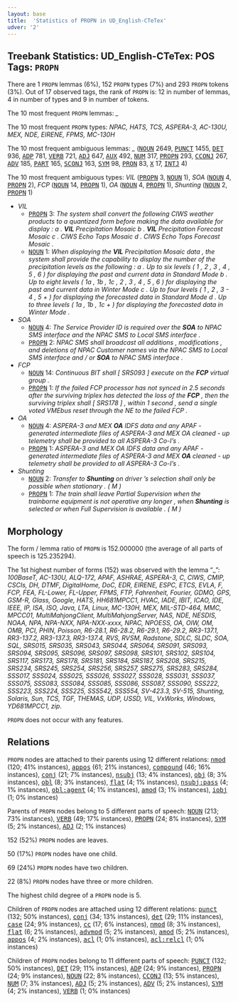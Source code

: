 ```yaml
---
layout: base
title:  'Statistics of PROPN in UD_English-CTeTex'
udver: '2'
---
```


## Treebank Statistics: UD_English-CTeTex: POS Tags: `PROPN`

There are 1 `PROPN` lemmas (6%), 152 `PROPN` types (7%) and 293 `PROPN` tokens (3%).
Out of 17 observed tags, the rank of `PROPN` is: 12 in number of lemmas, 4 in number of types and 9 in number of tokens.

The 10 most frequent `PROPN` lemmas: <em>_</em>

The 10 most frequent `PROPN` types:  <em>NPAC, HATS, TCS, ASPERA-3, AC-130U, MEX, NDE, EIRENE, FPMS, MC-130H</em>

The 10 most frequent ambiguous lemmas: <em>_</em> (<tt><a href="en_ctetex-pos-NOUN.html">NOUN</a></tt> 2649, <tt><a href="en_ctetex-pos-PUNCT.html">PUNCT</a></tt> 1455, <tt><a href="en_ctetex-pos-DET.html">DET</a></tt> 936, <tt><a href="en_ctetex-pos-ADP.html">ADP</a></tt> 781, <tt><a href="en_ctetex-pos-VERB.html">VERB</a></tt> 721, <tt><a href="en_ctetex-pos-ADJ.html">ADJ</a></tt> 647, <tt><a href="en_ctetex-pos-AUX.html">AUX</a></tt> 492, <tt><a href="en_ctetex-pos-NUM.html">NUM</a></tt> 317, <tt><a href="en_ctetex-pos-PROPN.html">PROPN</a></tt> 293, <tt><a href="en_ctetex-pos-CCONJ.html">CCONJ</a></tt> 267, <tt><a href="en_ctetex-pos-ADV.html">ADV</a></tt> 185, <tt><a href="en_ctetex-pos-PART.html">PART</a></tt> 165, <tt><a href="en_ctetex-pos-SCONJ.html">SCONJ</a></tt> 163, <tt><a href="en_ctetex-pos-SYM.html">SYM</a></tt> 98, <tt><a href="en_ctetex-pos-PRON.html">PRON</a></tt> 83, <tt><a href="en_ctetex-pos-X.html">X</a></tt> 17, <tt><a href="en_ctetex-pos-INTJ.html">INTJ</a></tt> 4)

The 10 most frequent ambiguous types:  <em>VIL</em> (<tt><a href="en_ctetex-pos-PROPN.html">PROPN</a></tt> 3, <tt><a href="en_ctetex-pos-NOUN.html">NOUN</a></tt> 1), <em>SOA</em> (<tt><a href="en_ctetex-pos-NOUN.html">NOUN</a></tt> 4, <tt><a href="en_ctetex-pos-PROPN.html">PROPN</a></tt> 2), <em>FCP</em> (<tt><a href="en_ctetex-pos-NOUN.html">NOUN</a></tt> 14, <tt><a href="en_ctetex-pos-PROPN.html">PROPN</a></tt> 1), <em>OA</em> (<tt><a href="en_ctetex-pos-NOUN.html">NOUN</a></tt> 4, <tt><a href="en_ctetex-pos-PROPN.html">PROPN</a></tt> 1), <em>Shunting</em> (<tt><a href="en_ctetex-pos-NOUN.html">NOUN</a></tt> 2, <tt><a href="en_ctetex-pos-PROPN.html">PROPN</a></tt> 1)


* <em>VIL</em>
  * <tt><a href="en_ctetex-pos-PROPN.html">PROPN</a></tt> 3: <em>The system shall convert the following CIWS weather products to a quantized form before making the data available for display : a . <b>VIL</b> Precipitation Mosaic b . <b>VIL</b> Precipitation Forecast Mosaic c . CIWS Echo Tops Mosaic d . CIWS Echo Tops Forecast Mosaic .</em>
  * <tt><a href="en_ctetex-pos-NOUN.html">NOUN</a></tt> 1: <em>When displaying the <b>VIL</b> Precipitation Mosaic data , the system shall provide the capability to display the number of the precipitation levels as the following : a . Up to six levels ( 1 , 2 , 3 , 4 , 5 , 6 ) for displaying the past and current data in Standard Mode b . Up to eight levels ( 1a , 1b , 1c , 2 , 3 , 4 , 5 , 6 ) for displaying the past and current data in Winter Mode c . Up to four levels ( 1 , 2 , 3 - 4 , 5 + ) for displaying the forecasted data in Standard Mode d . Up to three levels ( 1a , 1b , 1c + ) for displaying the forecasted data in Winter Mode .</em>
* <em>SOA</em>
  * <tt><a href="en_ctetex-pos-NOUN.html">NOUN</a></tt> 4: <em>The Service Provider ID is required over the <b>SOA</b> to NPAC SMS interface and the NPAC SMS to Local SMS interface .</em>
  * <tt><a href="en_ctetex-pos-PROPN.html">PROPN</a></tt> 2: <em>NPAC SMS shall broadcast all additions , modifications , and deletions of NPAC Customer names via the NPAC SMS to Local SMS interface and / or <b>SOA</b> to NPAC SMS interface .</em>
* <em>FCP</em>
  * <tt><a href="en_ctetex-pos-NOUN.html">NOUN</a></tt> 14: <em>Continuous BIT shall [ SRS093 ] execute on the <b>FCP</b> virtual group .</em>
  * <tt><a href="en_ctetex-pos-PROPN.html">PROPN</a></tt> 1: <em>If the failed FCP processor has not synced in 2.5 seconds after the surviving triplex has detected the loss of the <b>FCP</b> , then the surviving triplex shall [ SRS178 ] , within 1 second , send a single voted VMEbus reset through the NE to the failed FCP .</em>
* <em>OA</em>
  * <tt><a href="en_ctetex-pos-NOUN.html">NOUN</a></tt> 4: <em>ASPERA-3 and MEX <b>OA</b> IDFS data and any APAF - generated intermediate files of ASPERA-3 and MEX OA cleaned - up telemetry shall be provided to all ASPERA-3 Co-I’s .</em>
  * <tt><a href="en_ctetex-pos-PROPN.html">PROPN</a></tt> 1: <em>ASPERA-3 and MEX OA IDFS data and any APAF - generated intermediate files of ASPERA-3 and MEX <b>OA</b> cleaned - up telemetry shall be provided to all ASPERA-3 Co-I’s .</em>
* <em>Shunting</em>
  * <tt><a href="en_ctetex-pos-NOUN.html">NOUN</a></tt> 2: <em>Transfer to <b>Shunting</b> on driver ’s selection shall only be possible when stationary . ( M )</em>
  * <tt><a href="en_ctetex-pos-PROPN.html">PROPN</a></tt> 1: <em>The train shall leave Partial Supervision when the trainborne equipment is not operative any longer , when <b>Shunting</b> is selected or when Full Supervision is available . ( M )</em>

## Morphology

The form / lemma ratio of `PROPN` is 152.000000 (the average of all parts of speech is 125.235294).

The 1st highest number of forms (152) was observed with the lemma “_”: <em>100BaseT, AC-130U, ALQ-172, APAF, ASHRAE, ASPERA-3, C, CIWS, CMIP, CSCIs, DH, DTMF, DigitalHome, DoC, EDR, EIRENE, ESPC, ETCS, EVLA, F, FCP, FEA, FL-Lower, FL-Upper, FPMS, FTP, Fahrenheit, Fourier, GDMO, GPS, GSM-R, Glass, Google, HATS, HH681MPCC1, HVAC, IADE, IBIT, ICAO, IDE, IEEE, IP, ISA, ISO, Java, LTA, Linux, MC-130H, MEX, MIL-STD-464, MMC, MPCC01, MultiMahjongClient, MultiMahjongServer, NAS, NDE, NESDIS, NOAA, NPA, NPA-NXX, NPA-NXX-xxxx, NPAC, NPOESS, OA, OIW, OM, OMB, PCI, PHIN, Poisson, R6-28.1, R6-28.2, R6-29.1, R6-29.2, RR3-137.1, RR3-137.2, RR3-137.3, RR3-137.4, RVS, RVSM, Radstone, SDLC, SLDC, SOA, SQL, SRS015, SRS035, SRS043, SRS044, SRS064, SRS091, SRS093, SRS094, SRS095, SRS096, SRS097, SRS098, SRS101, SRS102, SRS104, SRS117, SRS173, SRS178, SRS181, SRS184, SRS187, SRS208, SRS215, SRS234, SRS245, SRS254, SRS256, SRS257, SRS275, SRS283, SRS284, SSS017, SSS024, SSS025, SSS026, SSS027, SSS028, SSS031, SSS037, SSS075, SSS083, SSS084, SSS085, SSS086, SSS087, SSS090, SSS222, SSS223, SSS224, SSS225, SSS542, SSS554, SV-423.3, SV-515, Shunting, Solaris, Sun, TCS, TGF, THEMAS, UDP, USSD, VIL, VxWorks, Windows, YD681MPCC1, zip</em>.

`PROPN` does not occur with any features.


## Relations

`PROPN` nodes are attached to their parents using 12 different relations: <tt><a href="en_ctetex-dep-nmod.html">nmod</a></tt> (120; 41% instances), <tt><a href="en_ctetex-dep-appos.html">appos</a></tt> (61; 21% instances), <tt><a href="en_ctetex-dep-compound.html">compound</a></tt> (46; 16% instances), <tt><a href="en_ctetex-dep-conj.html">conj</a></tt> (21; 7% instances), <tt><a href="en_ctetex-dep-nsubj.html">nsubj</a></tt> (13; 4% instances), <tt><a href="en_ctetex-dep-obj.html">obj</a></tt> (8; 3% instances), <tt><a href="en_ctetex-dep-obl.html">obl</a></tt> (8; 3% instances), <tt><a href="en_ctetex-dep-flat.html">flat</a></tt> (4; 1% instances), <tt><a href="en_ctetex-dep-nsubj-pass.html">nsubj:pass</a></tt> (4; 1% instances), <tt><a href="en_ctetex-dep-obl-agent.html">obl:agent</a></tt> (4; 1% instances), <tt><a href="en_ctetex-dep-amod.html">amod</a></tt> (3; 1% instances), <tt><a href="en_ctetex-dep-iobj.html">iobj</a></tt> (1; 0% instances)

Parents of `PROPN` nodes belong to 5 different parts of speech: <tt><a href="en_ctetex-pos-NOUN.html">NOUN</a></tt> (213; 73% instances), <tt><a href="en_ctetex-pos-VERB.html">VERB</a></tt> (49; 17% instances), <tt><a href="en_ctetex-pos-PROPN.html">PROPN</a></tt> (24; 8% instances), <tt><a href="en_ctetex-pos-SYM.html">SYM</a></tt> (5; 2% instances), <tt><a href="en_ctetex-pos-ADJ.html">ADJ</a></tt> (2; 1% instances)

152 (52%) `PROPN` nodes are leaves.

50 (17%) `PROPN` nodes have one child.

69 (24%) `PROPN` nodes have two children.

22 (8%) `PROPN` nodes have three or more children.

The highest child degree of a `PROPN` node is 5.

Children of `PROPN` nodes are attached using 12 different relations: <tt><a href="en_ctetex-dep-punct.html">punct</a></tt> (132; 50% instances), <tt><a href="en_ctetex-dep-conj.html">conj</a></tt> (34; 13% instances), <tt><a href="en_ctetex-dep-det.html">det</a></tt> (29; 11% instances), <tt><a href="en_ctetex-dep-case.html">case</a></tt> (24; 9% instances), <tt><a href="en_ctetex-dep-cc.html">cc</a></tt> (17; 6% instances), <tt><a href="en_ctetex-dep-nmod.html">nmod</a></tt> (8; 3% instances), <tt><a href="en_ctetex-dep-flat.html">flat</a></tt> (6; 2% instances), <tt><a href="en_ctetex-dep-advmod.html">advmod</a></tt> (5; 2% instances), <tt><a href="en_ctetex-dep-amod.html">amod</a></tt> (5; 2% instances), <tt><a href="en_ctetex-dep-appos.html">appos</a></tt> (4; 2% instances), <tt><a href="en_ctetex-dep-acl.html">acl</a></tt> (1; 0% instances), <tt><a href="en_ctetex-dep-acl-relcl.html">acl:relcl</a></tt> (1; 0% instances)

Children of `PROPN` nodes belong to 11 different parts of speech: <tt><a href="en_ctetex-pos-PUNCT.html">PUNCT</a></tt> (132; 50% instances), <tt><a href="en_ctetex-pos-DET.html">DET</a></tt> (29; 11% instances), <tt><a href="en_ctetex-pos-ADP.html">ADP</a></tt> (24; 9% instances), <tt><a href="en_ctetex-pos-PROPN.html">PROPN</a></tt> (24; 9% instances), <tt><a href="en_ctetex-pos-NOUN.html">NOUN</a></tt> (22; 8% instances), <tt><a href="en_ctetex-pos-CCONJ.html">CCONJ</a></tt> (13; 5% instances), <tt><a href="en_ctetex-pos-NUM.html">NUM</a></tt> (7; 3% instances), <tt><a href="en_ctetex-pos-ADJ.html">ADJ</a></tt> (5; 2% instances), <tt><a href="en_ctetex-pos-ADV.html">ADV</a></tt> (5; 2% instances), <tt><a href="en_ctetex-pos-SYM.html">SYM</a></tt> (4; 2% instances), <tt><a href="en_ctetex-pos-VERB.html">VERB</a></tt> (1; 0% instances)

